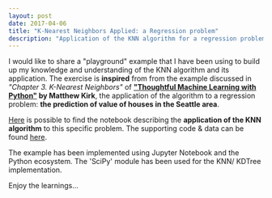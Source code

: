 ```yaml
---
layout: post
date: 2017-04-06
title: "K-Nearest Neighbors Applied: a Regression problem"
description: "Application of the KNN algorithm for a regression problem: predict the value of houses in the Seattle area #regression #supervised #machinelearning"
---
```


I would like to share a "playground" example that I have been using to build up my knowledge and understanding of the KNN algorithm and its application. The exercise is __inspired__ from from the example discussed in _"Chapter 3. K-Nearest Neighbors"_ of __["Thoughtful Machine Learning with Python"](http://shop.oreilly.com/product/0636920039082.do) by Matthew Kirk__, the application of the algorithm to a regression problem: __the prediction of value of houses in the Seattle area__.

[Here](https://nbviewer.jupyter.org/github/pparacch/DataSciencePosts/blob/master/KNN/KNN-overview.ipynb) is possible to find the notebook describing the __application of the KNN algorithm__ to this specific problem. The supporting code & data can be found [here](https://github.com/pparacch/DataSciencePosts/tree/master/KNN).

The example has been implemented using Jupyter Notebook and the Python ecosystem. The 'SciPy' module has been used for the KNN/ KDTree implementation.

Enjoy the learnings...
